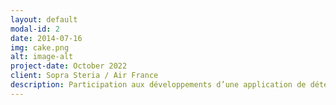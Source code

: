 ```yaml
---
layout: default
modal-id: 2
date: 2014-07-16
img: cake.png
alt: image-alt
project-date: October 2022
client: Sopra Steria / Air France
description: Participation aux développements d’une application de détection de fraude (Java Spring, Lombok, Tests unitaires & intégration, Bitbucket, Oracle DB) dans un environnement international et agile. Migration d’écrans et graphiques de données (AngularJS vers Angular, mise à disposition d’API). Contrôle complet du déploiement continu et de la mise en production sur serveur client (Bamboo, COMO, ElasticSearch, Kafka) 
---
```

